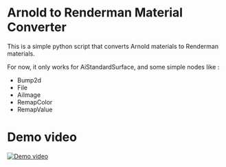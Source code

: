 # Arnold to Renderman Material Converter

This is a simple python script that converts Arnold materials to Renderman materials.

For now, it only works for AiStandardSurface, and some simple nodes like :
- Bump2d
- File
- AiImage
- RemapColor
- RemapValue


# Demo video
[![Demo video](https://youtu.be/Kw9gQE1Ob9I)](https://youtu.be/Kw9gQE1Ob9I)